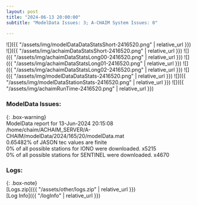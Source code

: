 ```yaml
---
layout: post
title: "2024-06-13 20:00:00"
subtitle: "ModelData Issues: 3; A-CHAIM System Issues: 0"

---
```


![]({{ "/assets/img/modelDataDataStatsShort-2416520.png" | relative_url }})
![]({{ "/assets/img/achaimDataStatsShort-2416520.png" | relative_url }})
![]({{ "/assets/img/achaimDataStatsLong00-2416520.png" | relative_url }})
![]({{ "/assets/img/achaimDataStatsLong01-2416520.png" | relative_url }})
![]({{ "/assets/img/achaimDataStatsLong02-2416520.png" | relative_url }})
![]({{ "/assets/img/modelDataDataStats-2416520.png" | relative_url }})
![]({{ "/assets/img/modelDataStationStats-2416520.png" | relative_url }})
![]({{ "/assets/img/achaimRunTime-2416520.png" | relative_url }})


### ModelData Issues:  
  
{: .box-warning}  
 ModelData report for 13-Jun-2024 20:15:08   
 /home/chaim/ACHAIM_SERVER/A-CHAIM/modelData/2024/165/20/modelData.mat   
 0.65482% of JASON tec values are finite   
 0% of all possible stations for IONO were downloaded. x5215   
 0% of all possible stations for SENTINEL were downloaded. x4670   
  


### Logs:  
  
{: .box-note}  
[Logs.zip]({{ "/assets/other/logs.zip" | relative_url }})  
[Log Info]({{ "/logInfo" | relative_url }})  
